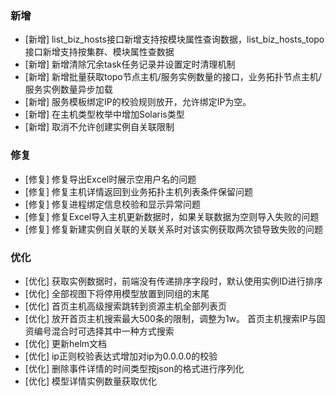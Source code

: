 ### 新增

-  [新增] list_biz_hosts接口新增支持按模块属性查询数据，list_biz_hosts_topo接口新增支持按集群、模块属性查数据
-  [新增] 新增清除冗余task任务记录并设置定时清理机制
-  [新增] 新增批量获取topo节点主机/服务实例数量的接口，业务拓扑节点主机/服务实例数量异步加载
-  [新增] 服务模板绑定IP的校验规则放开，允许绑定IP为空。
-  [新增] 在主机类型枚举中增加Solaris类型
-  [新增] 取消不允许创建实例自关联限制

### 修复

-  [修复] 修复导出Excel时展示空用户名的问题
-  [修复] 修复主机详情返回到业务拓扑主机列表条件保留问题
-  [修复] 修复进程绑定信息校验和显示异常问题
-  [修复] 修复Excel导入主机更新数据时，如果关联数据为空则导入失败的问题
-  [修复] 修复新建实例自关联的关联关系时对该实例获取两次锁导致失败的问题

### 优化

-  [优化] 获取实例数据时，前端没有传递排序字段时，默认使用实例ID进行排序
-  [优化] 全部视图下将停用模型放置到同组的末尾
-  [优化] 首页主机高级搜索跳转到资源主机全部列表页
-  [优化] 放开首页主机搜索最大500条的限制，调整为1w。 首页主机搜索IP与固资编号混合时可选择其中一种方式搜索
-  [优化] 更新helm文档
-  [优化] ip正则校验表达式增加对ip为0.0.0.0的校验
-  [优化] 删除事件详情的时间类型按json的格式进行序列化
-  [优化] 模型详情实例数量获取优化
